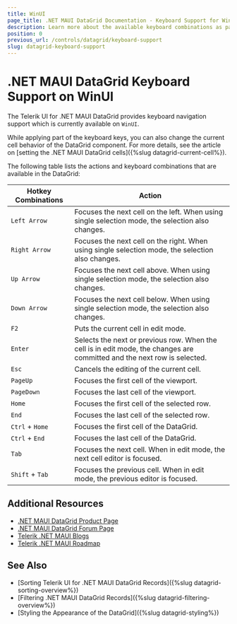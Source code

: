 ```yaml
---
title: WinUI
page_title: .NET MAUI DataGrid Documentation - Keyboard Support for WinUI
description: Learn more about the available keyboard combinations as part of the supported Telerik UI for .NET MAUI DataGrid accessibility standards.
position: 0
previous_url: /controls/datagrid/keyboard-support
slug: datagrid-keyboard-support
---
```


# .NET MAUI DataGrid Keyboard Support on WinUI

The Telerik UI for .NET MAUI DataGrid provides keyboard navigation support which is currently available on `WinUI`.

While applying part of the keyboard keys, you can also change the current cell behavior of the DataGrid component. For more details, see the article on [setting the .NET MAUI DataGrid cells]({%slug datagrid-current-cell%}).

The following table lists the actions and keyboard combinations that are available in the DataGrid:

| Hotkey Combinations  | Action 		   |
|----------------------|-------------------|
| `Left Arrow` | Focuses the next cell on the left. When using single selection mode, the selection also changes. |
| `Right Arrow` | Focuses the next cell on the right. When using single selection mode, the selection also changes. |
| `Up Arrow` | Focuses the next cell above. When using single selection mode, the selection also changes. |
| `Down Arrow` | Focuses the next cell below. When using single selection mode, the selection also changes. |
| `F2` | Puts the current cell in edit mode. |
| `Enter` | Selects the next or previous row. When the cell is in edit mode, the changes are committed and the next row is selected. |
| `Esc`	| Cancels the editing of the current cell. |
| `PageUp` | Focuses the first cell of the viewport. |
| `PageDown` | Focuses the last cell of the viewport. |
| `Home` | Focuses the first cell of the selected row. |
| `End`	| Focuses the last cell of the selected row. |
| `Ctrl` + `Home`| Focuses the first cell of the DataGrid. |
| `Ctrl` + `End`| Focuses the last cell of the DataGrid. |
| `Tab` | Focuses the next cell. When in edit mode, the next cell editor is focused. |
| `Shift` + `Tab` | Focuses the previous cell. When in edit mode, the previous editor is focused. |

## Additional Resources

- [.NET MAUI DataGrid Product Page](https://www.telerik.com/maui-ui/datagrid)
- [.NET MAUI DataGrid Forum Page](https://www.telerik.com/forums/maui?tagId=1801)
- [Telerik .NET MAUI Blogs](https://www.telerik.com/blogs/mobile-net-maui)
- [Telerik .NET MAUI Roadmap](https://www.telerik.com/support/whats-new/maui-ui/roadmap)

## See Also

- [Sorting Telerik UI for .NET MAUI DataGrid Records]({%slug datagrid-sorting-overview%})
- [Filtering .NET MAUI DataGrid Records]({%slug datagrid-filtering-overview%})
- [Styling the Appearance of the DataGrid]({%slug datagrid-styling%})
